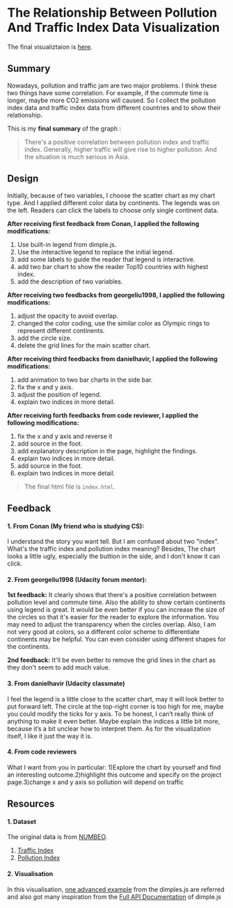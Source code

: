 # The Relationship Between Pollution And Traffic Index Data Visualization

The final visualiztaion is [here](http://bl.ocks.org/clarkyu2016/raw/66dcdc69e44236127c7b5be26aecd7c9/).

## Summary
Nowadays, pollution and traffic jam are two major problems. I think these two things have some correlation. For example, if the commute time is longer, maybe more CO2 emissions will caused. So I collect the pollution index data and traffic index data from different countries and to show their relationship.

This is my **final summary** of the graph :
> There's a positive correlation between pollution index and traffic index. Generally, higher traffic will give rise to higher pollution. And the situation is much serious in Asia.

## Design
Initially, because of two variables, I choose the scatter chart as my chart type. And I applied different color data
by continents. The legends was on the left. Readers can click the labels to choose only single continent data.

**After receiving first feedback from Conan, I applied the following modifications:**
1. Use built-in legend from dimple.js.
2. Use the interactive legend to replace the initial legend.
3. add some labels to guide the reader that legend is interactive.
4. add two bar chart to show the reader Top10 countries with highest index.
5. add the description of two variables.

**After receiving two feedbacks from georgeliu1998, I applied the following modifications:**
1. adjust the opacity to avoid overlap.
2. changed the color coding, use the similar color as Olympic rings to represent different continents.
3. add the circle size.
4. delete the grid lines for the main scatter chart.

**After receiving third feedbacks from danielhavir, I applied the following modifications:**
1. add animation to two bar charts in the side bar.
2. fix the x and y axis.
3. adjust the position of legend.
4. explain two indices in more detail.

**After receiving forth feedbacks from code reviewer, I applied the following modifications:**
1. fix the x and y axis and reverse it
2. add source in the foot.
3. add explanatory description in the page, highlight the findings.
4. explain two indices in more detail.
5. add source in the foot.
6. explain two indices in more detail.

>The final html file is ```index.html```.

## Feedback
#### 1. From Conan (My friend who is studying CS):
I understand the story you want tell. But I am confused about two "index". What's the traffic index and pollution index meaning?
Besides, The chart looks a little ugly, especially the buttion in the side, and I don't know it can click.

#### 2. From georgeliu1998 (Udacity forum mentor):

**1st feedback:**
It clearly shows that there's a positive correlation between pollution level and commute time.
Also the ability to show certain continents using legend is great. It would be even better if
you can increase the size of the circles so that it's easier for the reader to explore the information. You may need to adjust the transparency when the circles overlap. Also, I am not very good at colors, so a different color scheme to differentiate continents may be helpful.
You can even consider using different shapes for the continents.

**2nd feedback:**
It'll be even better to remove the grid lines in the chart as they don't seem to add much value.

#### 3. From danielhavir (Udacity classmate)
I feel the legend is a little close to the scatter chart, may it will look better to put forward left. The circle at the top-right corner is too
high for me, maybe you could modify the ticks for y axis. To be honest, I can’t really think of anything to make it even better. Maybe explain the indices a little bit more, because it’s a bit unclear how to interpret them. As for the visualization itself, I like it just the way it is.

#### 4. From code reviewers
What I want from you in particular: 1)Explore the chart by yourself and find an interesting outcome.2)highlight this outcome and specify on the project page.3)change x and y axis so pollution will depend on traffic




## Resources
#### 1. Dataset
The original data is from [NUMBEO](https://www.numbeo.com).

1. [Traffic Index](https://www.numbeo.com/traffic/rankings_by_country.jsp)
2. [Pollution Index](https://www.numbeo.com/pollution/rankings_by_country.jsp)

#### 2. Visualisation
In this visualisation, [one advanced example](http://dimplejs.org/advanced_examples_viewer.html?id=advanced_interactive_legends) from the dimples.js are referred and also got many inspiration
from the [Full API Documentation](https://github.com/PMSI-AlignAlytics/dimple/wiki) of dimple.js
